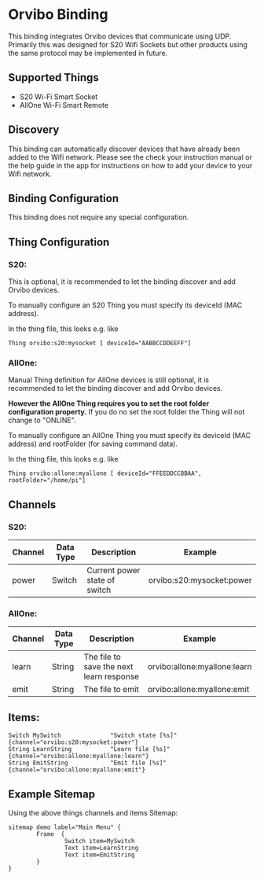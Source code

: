 # Orvibo Binding

This binding integrates Orvibo devices that communicate using UDP. Primarily this was designed for S20 Wifi Sockets but other products using the same protocol may be implemented in future.

## Supported Things

* S20 Wi-Fi Smart Socket
* AllOne Wi-Fi Smart Remote

## Discovery

This binding can automatically discover devices that have already been added to the Wifi network.  Please see the check your instruction manual or the help guide in the app for instructions on how to add your device to your Wifi network.

## Binding Configuration

This binding does not require any special configuration.

## Thing Configuration

### S20: 

This is optional, it is recommended to let the binding discover and add Orvibo devices.
 
To manually configure an S20 Thing you must specify its deviceId (MAC address). 
 
In the thing file, this looks e.g. like

```
Thing orvibo:s20:mysocket [ deviceId="AABBCCDDEEFF"]
```

### AllOne:

Manual Thing definition for AllOne devices is still optional, it is recommended to let the binding discover and add Orvibo devices.

**However the AllOne Thing requires you to set the root folder configuration property.**  If you do no set the root folder the Thing will not change to "ONLINE".

To manually configure an AllOne Thing you must specify its deviceId (MAC address) and rootFolder (for saving command data). 
 
In the thing file, this looks e.g. like
```
Thing orvibo:allone:myallone [ deviceId="FFEEDDCCBBAA", rootFolder="/home/pi"]
```

## Channels

### S20:
|Channel | Data Type |Description | Example  |
|------- | -------- |-------- | ---- |
|power	 | Switch 	|Current power state of switch | orvibo:s20:mysocket:power |

### AllOne:
|Channel | Data Type | Description | Example  |
|------- | -------- | -------- | ---- |
|learn	 | String | The file to save the next learn response | orvibo:allone:myallone:learn |
|emit	 | String | The file to emit | orvibo:allone:myallone:emit |

## Items:

```
Switch MySwitch              "Switch state [%s]"	{channel="orvibo:s20:mysocket:power"}
String LearnString           "Learn file [%s]"		{channel="orvibo:allone:myallone:learn"}
String EmitString            "Emit file [%s]"	  	{channel="orvibo:allone:myallone:emit"}
```

## Example Sitemap

Using the above things channels and items 
Sitemap:

```
sitemap demo label="Main Menu" {
        Frame  {
                Switch item=MySwitch
				Text item=LearnString
				Text item=EmitString
        }
}
```